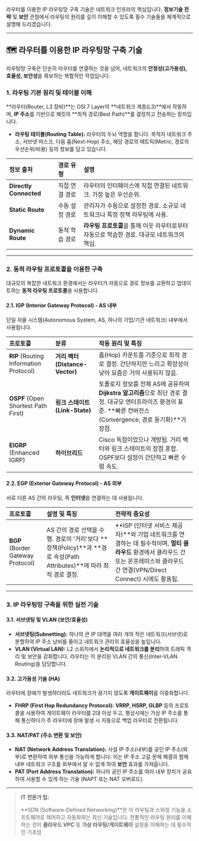라우터를 이용한 IP 라우팅망 구축 기술은 네트워크 인프라의 핵심입니다.  **정보기술 전략** 및 **보안** 관점에서 라우팅의 원리를 깊이 이해할 수 있도록 필수 기술들을 체계적으로 설명해 드리겠습니다.

---

## 🗺️ 라우터를 이용한 IP 라우팅망 구축 기술

라우팅망 구축은 단순히 라우터를 연결하는 것을 넘어, 네트워크의 **안정성(고가용성), 효율성, 보안성**을 확보하는 복합적인 작업입니다.

### 1. 라우팅 기본 원리 및 테이블 이해

**라우터(Router, L3 장비)**는 OSI 7 Layer의 **네트워크 계층(L3)**에서 작동하며, **IP 주소**를 기반으로 패킷의 **최적 경로(Best Path)**를 결정하고 전송하는 장치입니다.

* **라우팅 테이블(Routing Table):** 라우터의 두뇌 역할을 합니다. 목적지 네트워크 주소, 서브넷 마스크, 다음 홉(Next-Hop) 주소, 해당 경로의 메트릭(Metric, 경로의 우선순위/비용) 등의 정보를 담고 있습니다.

| 정보 출처 | 경로 유형 | 설명 |
| :--- | :--- | :--- |
| **Directly Connected** | 직접 연결 경로 | 라우터의 인터페이스에 직접 연결된 네트워크. 가장 높은 우선순위. |
| **Static Route** | 수동 설정 경로 | 관리자가 수동으로 설정한 경로. 소규모 네트워크나 특정 정책 라우팅에 사용. |
| **Dynamic Route** | 동적 학습 경로 | **라우팅 프로토콜**을 통해 이웃 라우터로부터 자동으로 학습한 경로. 대규모 네트워크의 핵심. |

---

### 2. 동적 라우팅 프로토콜을 이용한 구축

대규모의 복잡한 네트워크 환경에서는 라우터가 자동으로 경로 정보를 교환하고 업데이트하는 **동적 라우팅 프로토콜**을 사용합니다.

#### 2.1. IGP (Interior Gateway Protocol) - AS 내부

단일 자율 시스템(Autonomous System, AS, 하나의 기업/기관 네트워크) 내부에서 사용됩니다.

| 프로토콜 | 분류 | 작동 원리 및 특징 |
| :--- | :--- | :--- |
| **RIP** (Routing Information Protocol) | **거리 벡터(Distance-Vector)** | 홉(Hop) 카운트를 기준으로 최적 경로 결정. 간단하지만 느리고 확장성이 낮아 요즘은 거의 사용되지 않음. |
| **OSPF** (Open Shortest Path First) | **링크 스테이트(Link-State)** | 토폴로지 정보를 전체 AS에 공유하여 **Dijkstra 알고리즘**으로 최단 경로 결정. 대규모 엔터프라이즈 환경의 표준. **빠른 컨버전스(Convergence, 경로 동기화)**가 장점. |
| **EIGRP** (Enhanced IGRP) | **하이브리드** | Cisco 독점이었으나 개방됨. 거리 벡터와 링크 스테이트의 장점 혼합. OSPF보다 설정이 간단하고 빠른 수렴 속도. |

#### 2.2. EGP (Exterior Gateway Protocol) - AS 외부

서로 다른 AS 간의 라우팅, 즉 **인터넷**을 연결하는 데 사용됩니다.

| 프로토콜 | 설명 및 특징 | 전략적 중요성 |
| :--- | :--- | :--- |
| **BGP** (Border Gateway Protocol) | AS 간의 경로 선택을 수행. 경로의 '거리'보다 **정책(Policy)**과 **경로 속성(Path Attributes)**에 따라 최적 경로 결정. | **ISP (인터넷 서비스 제공자)**와 기업 네트워크를 연결하는 데 필수적이며, **멀티 클라우드** 환경에서 클라우드 간 또는 온프레미스와 클라우드 간 연결(VPN/Direct Connect) 시에도 활용됨. |

---

### 3. IP 라우팅망 구축을 위한 실전 기술

#### 3.1. 서브넷팅 및 VLAN (보안/효율성)

* **서브넷팅(Subnetting):** 하나의 큰 IP 대역을 여러 개의 작은 네트워크(서브넷)로 분할하여 IP 주소 낭비를 줄이고 네트워크 관리의 효율성을 높입니다.
* **VLAN (Virtual LAN):** L2 스위치에서 **논리적으로 네트워크를 분리**하여 트래픽 격리 및 보안을 강화합니다. 라우터는 이 분리된 VLAN 간의 통신(Inter-VLAN Routing)을 담당합니다.

#### 3.2. 고가용성 기술 (HA)

라우터에 장애가 발생하더라도 네트워크가 끊기지 않도록 **게이트웨이**를 이중화합니다.

* **FHRP (First Hop Redundancy Protocol):** **VRRP, HSRP, GLBP** 등의 프로토콜을 사용하여 게이트웨이 라우터를 2대 이상 두고, 평상시에는 가상 IP 주소를 통해 통신하다가 주 라우터에 장애 발생 시 자동으로 백업 라우터로 전환됩니다.

#### 3.3. NAT/PAT (주소 변환 및 보안)

* **NAT (Network Address Translation):** 사설 IP 주소(내부)를 공인 IP 주소(외부)로 변환하여 외부 통신을 가능하게 합니다. 이는 IP 주소 고갈 문제 해결과 함께 내부 네트워크 구조를 외부에서 알 수 없게 하여 **보안** 효과를 가져옵니다.
* **PAT (Port Address Translation):** 하나의 공인 IP 주소를 여러 내부 장치가 공유하여 사용할 수 있게 하는 기술 (NAPT 또는 NAT 오버로드).

---

> **IT 전문가 팁:**
>
> **SDN (Software-Defined Networking)**은 이 라우팅과 스위칭 기능을 소프트웨어로 제어하고 자동화하는 최신 기술입니다.  전통적인 라우팅 원리를 이해하는 것이 **클라우드 VPC** 및 **가상 라우팅/게이트웨이** 설정을 이해하는 데 필수적인 기초임
